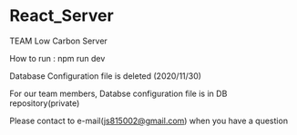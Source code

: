 # React_Server

TEAM Low Carbon Server

How to run : npm run dev

Database Configuration file is deleted (2020/11/30)

For our team members, Databse configuration file is in DB repository(private)

Please contact to e-mail(js815002@gmail.com) when you have a question
